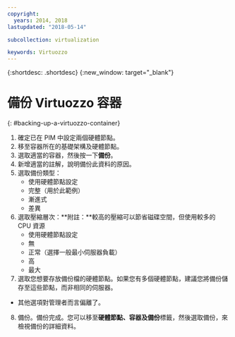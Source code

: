 ```yaml
---
copyright:
  years: 2014, 2018
lastupdated: "2018-05-14"

subcollection: virtualization

keywords: Virtuozzo
---
```

{:shortdesc: .shortdesc}
{:new_window: target="_blank"}

# 備份 Virtuozzo 容器
{: #backing-up-a-virtuozzo-container}

1. 確定已在 PIM 中設定兩個硬體節點。
2. 移至容器所在的基礎架構及硬體節點。
3. 選取適當的容器，然後按一下**備份**。
4. 新增適當的註解，說明備份此資料的原因。
5. 選取備份類型：
   * 使用硬體節點設定
   * 完整（用於此範例）
   * 漸進式
   * 差異
6. 選取壓縮層次：**附註：**較高的壓縮可以節省磁碟空間，但使用較多的 CPU 資源
   * 使用硬體節點設定
   * 無
   * 正常（選擇一般最小伺服器負載）
   * 高
   * 最大
7. 選取您想要存放備份檔的硬體節點。如果您有多個硬體節點，建議您將備份儲存至這些節點，而非相同的伺服器。
  * 其他選項對管理者而言偏離了。
8. 備份。備份完成。您可以移至**硬體節點、容器及備份**標籤，然後選取備份，來檢視備份的詳細資料。
